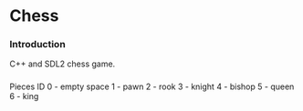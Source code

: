 # Chess

### Introduction
C++ and SDL2 chess game.

###
Pieces ID
0 - empty space
1 - pawn
2 - rook
3 - knight
4 - bishop
5 - queen
6 - king
